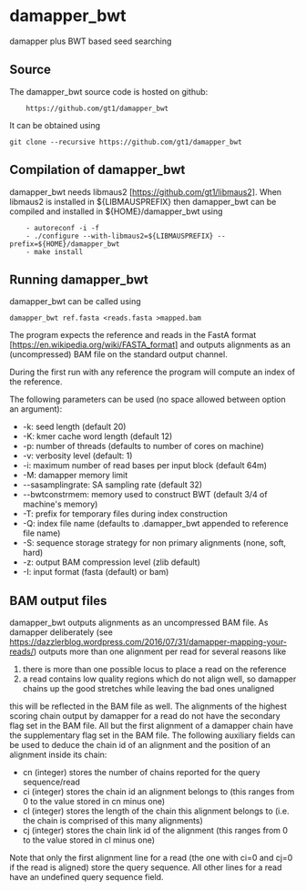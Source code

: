 # damapper_bwt
damapper plus BWT based seed searching

Source
------

The damapper_bwt source code is hosted on github:

        https://github.com/gt1/damapper_bwt

It can be obtained using

```
git clone --recursive https://github.com/gt1/damapper_bwt
```

Compilation of damapper_bwt
---------------------------

damapper_bwt needs libmaus2 [https://github.com/gt1/libmaus2].
When libmaus2 is installed in ${LIBMAUSPREFIX} then damapper_bwt can be compiled and
installed in ${HOME}/damapper_bwt using

        - autoreconf -i -f
        - ./configure --with-libmaus2=${LIBMAUSPREFIX} --prefix=${HOME}/damapper_bwt
        - make install

Running damapper_bwt
--------------------

damapper_bwt can be called using

```
damapper_bwt ref.fasta <reads.fasta >mapped.bam
```

The program expects the reference and reads in the FastA format [https://en.wikipedia.org/wiki/FASTA_format]
and outputs alignments as an (uncompressed) BAM file on the standard output channel.

During the first run with any reference the program will compute an index of the reference.

The following parameters can be used (no space allowed between option an argument):

* -k: seed length (default 20)
* -K: kmer cache word length (default 12)
* -p: number of threads (defaults to number of cores on machine)
* -v: verbosity level (default: 1)
* -i: maximum number of read bases per input block (default 64m)
* -M: damapper memory limit
* --sasamplingrate: SA sampling rate (default 32)
* --bwtconstrmem: memory used to construct BWT (default 3/4 of machine's memory)
* -T: prefix for temporary files during index construction
* -Q: index file name (defaults to .damapper_bwt appended to reference file name)
* -S: sequence storage strategy for non primary alignments (none, soft, hard)
* -z: output BAM compression level (zlib default)
* -I: input format (fasta (default) or bam)

BAM output files
----------------

damapper_bwt outputs alignments as an uncompressed BAM file. As damapper deliberately (see https://dazzlerblog.wordpress.com/2016/07/31/damapper-mapping-your-reads/)
outputs more than one alignment per read for several reasons like

1. there is more than one possible locus to place a read on the reference
2. a read contains low quality regions which do not align well, so damapper chains up the good stretches while leaving the bad ones unaligned

this will be reflected in the BAM file as well. The alignments of the highest scoring chain output by damapper for a read do not have the secondary flag set in the BAM file.
All but the first alignment of a damapper chain have the supplementary flag set in the BAM file. The following auxiliary fields can be used to deduce the chain id of an alignment and
the position of an alignment inside its chain:

* cn (integer) stores the number of chains reported for the query sequence/read
* ci (integer) stores the chain id an alignment belongs to (this ranges from 0 to the value stored in cn minus one)
* cl (integer) stores the length of the chain this alignment belongs to (i.e. the chain is comprised of this many alignments)
* cj (integer) stores the chain link id of the alignment (this ranges from 0 to the value stored in cl minus one)

Note that only the first alignment line for a read (the one with ci=0 and cj=0 if the read is aligned) store the query sequence.  All other lines for a read have an undefined query sequence field.
